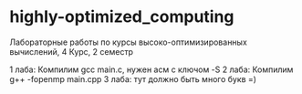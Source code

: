 highly-optimized_computing
==========================
Лабораторные работы по курсы высоко-оптимизированных вычислений, 4 Курс, 2 семестр

1 лаба: Компилим gcc main.c, нужен асм с ключом -S
2 лаба: Компилим g++ -fopenmp main.cpp
3 лаба: тут должно быть много букв =)

